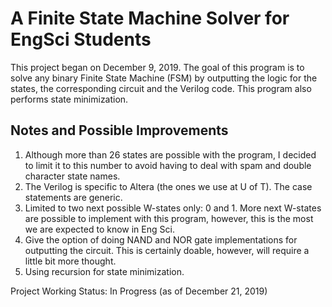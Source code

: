 # A Finite State Machine Solver for EngSci Students
This project began on December 9, 2019. The goal of this program is to solve any binary Finite State Machine (FSM) by outputting the logic for the states, the corresponding circuit and the Verilog code. This program also performs state minimization.

## Notes and Possible Improvements
1. Although more than 26 states are possible with the program, I decided to limit it to this number to avoid having to deal with spam and double character state names.
2. The Verilog is specific to Altera (the ones we use at U of T). The case statements are generic.
3. Limited to two next possible W-states only: 0 and 1. More next W-states are possible to implement with this program, however, this is the most we are expected to know in Eng Sci.
4. Give the option of doing NAND and NOR gate implementations for outputting the circuit. This is certainly doable, however, will require a little bit more thought.
5. Using recursion for state minimization.

Project Working Status: In Progress (as of December 21, 2019)